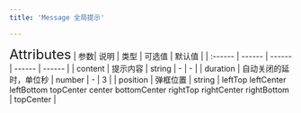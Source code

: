 ```yaml
---
title: 'Message 全局提示'

---
```


<ClientOnly>
  <mhz-message></mhz-message>
  <font size=5>Attributes</font>
  | 参数| 说明 | 类型 | 可选值 | 默认值 |
  | :------ | ------ | ------ | ------ | ------ |
  | content | 提示内容 | string | - | - |
  | duration | 自动关闭的延时，单位秒 | number | - | 3 |
  | position | 弹框位置 | string | leftTop leftCenter leftBottom topCenter center bottomCenter rightTop rightCenter rightBottom | topCenter |
</ClientOnly>